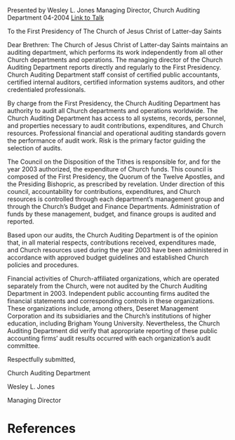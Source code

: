 Presented by Wesley L. Jones
Managing Director, Church Auditing Department
04-2004
[Link to Talk](https://www.churchofjesuschrist.org/study/general-conference/2004/04/church-auditing-department-report-2003?lang=eng)

To the First Presidency of The Church of Jesus Christ of Latter-day Saints

Dear Brethren: The Church of Jesus Christ of Latter-day Saints maintains an auditing department, which performs its work independently from all other Church departments and operations. The managing director of the Church Auditing Department reports directly and regularly to the First Presidency. Church Auditing Department staff consist of certified public accountants, certified internal auditors, certified information systems auditors, and other credentialed professionals.

By charge from the First Presidency, the Church Auditing Department has authority to audit all Church departments and operations worldwide. The Church Auditing Department has access to all systems, records, personnel, and properties necessary to audit contributions, expenditures, and Church resources. Professional financial and operational auditing standards govern the performance of audit work. Risk is the primary factor guiding the selection of audits.

The Council on the Disposition of the Tithes is responsible for, and for the year 2003 authorized, the expenditure of Church funds. This council is composed of the First Presidency, the Quorum of the Twelve Apostles, and the Presiding Bishopric, as prescribed by revelation. Under direction of this council, accountability for contributions, expenditures, and Church resources is controlled through each department’s management group and through the Church’s Budget and Finance Departments. Administration of funds by these management, budget, and finance groups is audited and reported.

Based upon our audits, the Church Auditing Department is of the opinion that, in all material respects, contributions received, expenditures made, and Church resources used during the year 2003 have been administered in accordance with approved budget guidelines and established Church policies and procedures.

Financial activities of Church-affiliated organizations, which are operated separately from the Church, were not audited by the Church Auditing Department in 2003. Independent public accounting firms audited the financial statements and corresponding controls in these organizations. These organizations include, among others, Deseret Management Corporation and its subsidiaries and the Church’s institutions of higher education, including Brigham Young University. Nevertheless, the Church Auditing Department did verify that appropriate reporting of these public accounting firms’ audit results occurred with each organization’s audit committee.



Respectfully submitted,

Church Auditing Department

Wesley L. Jones

Managing Director

# References
